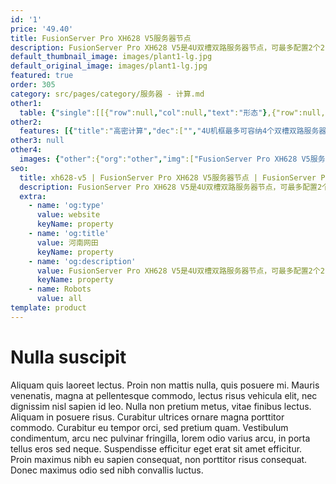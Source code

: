 ```yaml
---
id: '1'
price: '49.40'
title: FusionServer Pro XH628 V5服务器节点
description: FusionServer Pro XH628 V5是4U双槽双路服务器节点，可最多配置2个2.5英寸和12个2.5英寸或3.5英寸SAS/SATA/SSD硬盘，兼具高密计算和海量存储能力。
default_thumbnail_image: images/plant1-lg.jpg
default_original_image: images/plant1-lg.jpg
featured: true
order: 305
category: src/pages/category/服务器 - 计算.md
other1: 
  table: {"single":[[{"row":null,"col":null,"text":"形态"},{"row":null,"col":null,"text":"4U双路存储型计算节点"}],[{"row":null,"col":null,"text":"处理器"},{"row":null,"col":null,"text":"2个第一代英特尔®至强®可扩展处理3100/4100/5100/6100/8100系列，最高165W\n2个第二代英特尔®至强®可扩展处理3200/4200/5200/6200/8200系列，最高165W"}],[{"row":null,"col":null,"text":"内存插槽"},{"row":null,"col":null,"text":"16个DDR4 DIMM插槽，最高2933MT/s，内存容量可达1TB（配置64GB内存）\n支持4条2666MT/s英特尔®傲腾™持久内存100系列作为易失或者非易失存储和8条DDR4内存搭配使用，内存容量可达2.5TB（配置512GB傲腾™持久内存和128GB DDR4内存）"}],[{"row":null,"col":null,"text":"本地存储"},{"row":null,"col":null,"text":"前置2个2.5\"SAS/SATA硬盘（可选），内置12个3.5\" SAS/SATA硬盘\n2个M.2 SATA SSD"}],[{"row":null,"col":null,"text":"RAID支持"},{"row":null,"col":null,"text":"RAID 0, 1, 10, 5, 50, 6, 60\n支持超级电容掉电保护"}],[{"row":null,"col":null,"text":"板载网络"},{"row":null,"col":null,"text":"2*GE+2*10GE"}],[{"row":null,"col":null,"text":"PCIe扩展"},{"row":null,"col":null,"text":"前置面板:最多支持2个PCIe 3.0 x16 半高半长插槽\n后置机框: 2个PCIe 3.0 x8 半高半长插槽"}],[{"row":null,"col":null,"text":"管理"},{"row":null,"col":null,"text":"• 华为iBMC芯片集成1个专用管理GE网口，提供全面的故障诊断、自动化运维、硬件安全加固等管理特性\n• iBMC支持Redﬁsh、SNMP、IPMI2.0等标准接口；提供基于HTML5/VNC KVM的远程管理界面；支持免CD部署和Agentless特性简化管理复杂度\n• 可选配华为FusionDirector管理软件，提供无状态计算、OS批量部署、固件自动升级等高级管理特性，实现全生命周期智能化、自动化管理"}],[{"row":null,"col":null,"text":"操作系统"},{"row":null,"col":null,"text":"Microsoft Windows Sever、Red Hat Enterprise Linux、SUSE Linux Enterprise Serve，CentOS、Citrix XenServer、Vmware ESXi等"}],[{"row":null,"col":null,"text":"工作温度"},{"row":null,"col":null,"text":"5ºC - 40ºC"}],[{"row":null,"col":null,"text":"尺寸(宽x深x高)"},{"row":null,"col":null,"text":"109mm x 745mm x 166mm"}]]}
other2:
  features: [{"title":"高密计算","dec":["","4U机框最多可容纳4个双槽双路服务器节点",""]},{"title":"海量存储","dec":["","每个计算节点支持最多2个2.5英寸和12个2.5英寸或3.5英寸SAS/SATA/SSD硬盘",""]},{"title":"简化管理","dec":["","支持多节点汇聚管理模式，减少75%的管理网线数量，提升管理效率",""]}]
other3: null
other4:
  images: {"other":{"org":"other","img":["FusionServer Pro XH628 V5服务器节点.png"]}}
seo:
  title: xh628-v5 | FusionServer Pro XH628 V5服务器节点 | FusionServer Pro高密服务器 | FusionServer Pro智能服务器 | 服务器 - 计算 | 数据中心
  description: FusionServer Pro XH628 V5是4U双槽双路服务器节点，可最多配置2个2.5英寸和12个2.5英寸或3.5英寸SAS/SATA/SSD硬盘，兼具高密计算和海量存储能力。
  extra:
    - name: 'og:type'
      value: website
      keyName: property
    - name: 'og:title'
      value: 河南网田
      keyName: property
    - name: 'og:description'
      value: FusionServer Pro XH628 V5是4U双槽双路服务器节点，可最多配置2个2.5英寸和12个2.5英寸或3.5英寸SAS/SATA/SSD硬盘，兼具高密计算和海量存储能力。
      keyName: property
    - name: Robots
      value: all
template: product
---
```


# Nulla suscipit

Aliquam quis laoreet lectus. Proin non mattis nulla, quis posuere mi. Mauris venenatis, magna at pellentesque commodo, lectus risus vehicula elit, nec dignissim nisl sapien id leo. Nulla non pretium metus, vitae finibus lectus. Aliquam in posuere risus. Curabitur ultrices ornare magna porttitor commodo. Curabitur eu tempor orci, sed pretium quam. Vestibulum condimentum, arcu nec pulvinar fringilla, lorem odio varius arcu, in porta tellus eros sed neque. Suspendisse efficitur eget erat sit amet efficitur. Proin maximus nibh eu sapien consequat, non porttitor risus consequat. Donec maximus odio sed nibh convallis luctus.